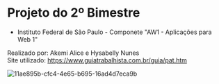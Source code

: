 # Projeto do 2º Bimestre

- Instituto Federal de São Paulo - Componete "AW1 - Aplicações para Web 1"

Realizado por: Akemi Alice e Hysabelly Nunes <br>
Site utilizado: https://www.guiatrabalhista.com.br/guia/pat.htm

![11ae895b-cfc4-4e65-b695-16ad4d7eca9b](https://user-images.githubusercontent.com/86382666/176087878-a24d14fc-8f04-4319-b5fe-e4520d1600e2.jpg)


